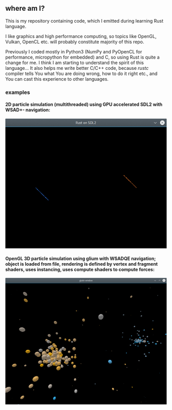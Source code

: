 ## where am I?

This is my repository containing code, which I emitted during learning Rust language. 

I like graphics and high performance computing, so topics 
like OpenGL, Vulkan, OpenCL etc. will probably constitute majority of this repo.

Previously I coded mostly in Python3 (NumPy and PyOpenCL for performance, micropython for embedded) and C, so using Rust is quite a change for me. 
I think I am starting to understand the spirit of this language... It also helps me write better C/C++ code, because *rustc* compiler tells You what You are doing wrong, how to do it right etc., and You can cast this experience to other languages. 

### examples

#### 2D particle simulation (multithreaded) using GPU accelerated SDL2 with WSAD+- navigation:

![Image1](https://raw.githubusercontent.com/michal2229/rust-playground/master/rust_sdl2_test/results/animated1.gif)

#### OpenGL 3D particle simulation using glium with WSADQE navigation; object is loaded from file, rendering is defined by vertex and fragment shaders, uses instancing, uses compute shaders to compute forces:

![screen3](https://raw.githubusercontent.com/michal2229/Rust-playground/master/rust_glium_opengl_test/results/screen3.png)

